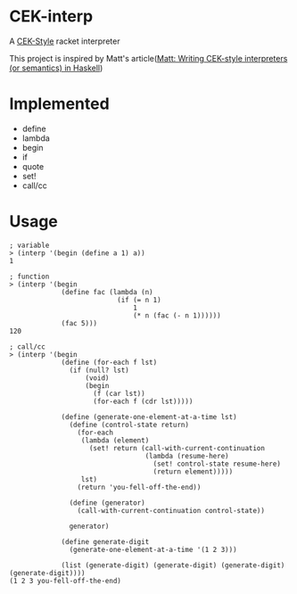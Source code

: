 # CEK-interp

A [CEK-Style](https://en.wikipedia.org/wiki/CEK_Machine) racket interpreter

This project is inspired by Matt's article([Matt: Writing CEK-style interpreters (or semantics) in Haskell](https://matt.might.net/articles/cek-machines/))

# Implemented

- define
- lambda
- begin
- if
- quote
- set!
- call/cc

# Usage

```racket
; variable
> (interp '(begin (define a 1) a))
1

; function
> (interp '(begin
             (define fac (lambda (n)
                           (if (= n 1)
                               1
                               (* n (fac (- n 1))))))
             (fac 5)))
120

; call/cc
> (interp '(begin
             (define (for-each f lst)
               (if (null? lst)
                   (void)
                   (begin
                     (f (car lst))
                     (for-each f (cdr lst)))))

             (define (generate-one-element-at-a-time lst)
               (define (control-state return)
                 (for-each
                  (lambda (element)
                    (set! return (call-with-current-continuation
                                  (lambda (resume-here)
                                    (set! control-state resume-here)
                                    (return element)))))
                  lst)
                 (return 'you-fell-off-the-end))

               (define (generator)
                 (call-with-current-continuation control-state))

               generator)

             (define generate-digit
               (generate-one-element-at-a-time '(1 2 3)))

             (list (generate-digit) (generate-digit) (generate-digit) (generate-digit))))
(1 2 3 you-fell-off-the-end)
```
